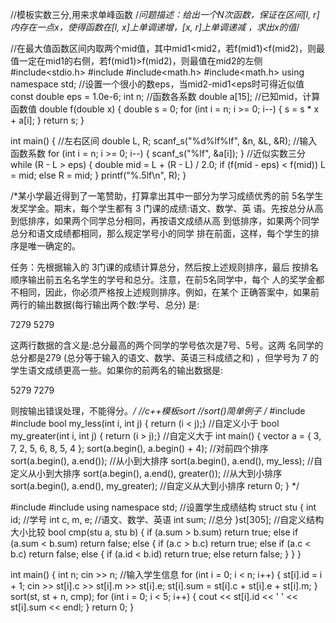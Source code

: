 //模板实数三分,用来求单峰函数
/*问题描述：给出一个N次函数，保证在区间[l, r]内存在一点x，使得函数在[l, x]上单调递增，[x, r]上单调递减
，求出x的值*/

//在最大值函数区间内取两个mid值，其中mid1<mid2，若f(mid1)<f(mid2)，则最值一定在mid1的右侧，若f(mid1)>f(mid2)，则最值在mid2的左侧
#include<stdio.h>
#include<iostream>
#include<math.h>
#include<math.h>
using namespace std;
//设置一个很小的数eps，当mid2-mid1<eps时可得近似值
const double eps = 1.0e-6;
int n;
//函数各系数
double a[15];
//已知mid，计算函数值
double f(double x)
{
	double s = 0;
	for (int i = n; i >= 0; i--)
	{
		s = s * x + a[i];
	}
	return s;
}

int main()
{
	//左右区间
	double L, R;
	scanf_s("%d%lf%lf", &n, &L, &R);
	//输入函数系数
	for (int i = n; i >= 0; i--)
	{
		scanf_s("%lf", &a[i]);
	}
	//近似实数三分
	while (R - L > eps)
	{
		double mid = L + (R - L) / 2.0;
		if (f(mid - eps) < f(mid))
			L = mid;
		else
			R = mid;
	}
	printf("%.5lf\n", R);
}

/*某小学最近得到了一笔赞助，打算拿出其中一部分为学习成绩优秀的前 
5名学生发奖学金。期末，每个学生都有 3 门课的成绩:语文、数学、英
语。先按总分从高到低排序，如果两个同学总分相同，再按语文成绩从高
到低排序，如果两个同学总分和语文成绩都相同，那么规定学号小的同学 
排在前面，这样，每个学生的排序是唯一确定的。

任务：先根据输入的 3门课的成绩计算总分，然后按上述规则排序，最后
按排名顺序输出前五名名学生的学号和总分。注意，在前5名同学中，每个
人的奖学金都不相同，因此，你必须严格按上述规则排序。例如，在某个
正确答案中，如果前两行的输出数据(每行输出两个数:学号、总分) 是:

7279
5279

这两行数据的含义是:总分最高的两个同学的学号依次是7号、5号。这两
名同学的总分都是279 (总分等于输入的语文、数学、英语三科成绩之和)
，但学号为 7 的学生语文成绩更高一些。如果你的前两名的输出数据是:

5279
7279

则按输出错误处理，不能得分。*/
//c++模板sort
//sort()简单例子
/*
#include<algorithm>
#include<vector>
bool my_less(int i, int j) { return (i < j);}	//自定义小于
bool my_greater(int i, int j) { return (i > j);}	//自定义大于
int main()
{
	vector<int> a = { 3, 7, 2, 5, 6, 8, 5, 4 };
	sort(a.begin(), a.begin() + 4);	//对前四个排序
	sort(a.begin(), a.end());	//从小到大排序
	sort(a.begin(), a.end(), my_less);	//自定义从小到大排序
	sort(a.begin(), a.end(), greater<int>());	//从大到小排序
	sort(a.begin(), a.end(), my_greater);	//自定义从大到小排序
	return 0;
}
*/

#include<iostream>
#include<algorithm>
using namespace std;
//设置学生成绩结构
struct stu {
	int id;		//学号
	int c, m, e;	//语文、数学、英语
	int sum;	//总分
}st[305];
//自定义结构大小比较
bool cmp(stu a, stu b)
{
	if (a.sum > b.sum)
		return true;
	else if (a.sum < b.sum)
		return false;
	else
	{
		if (a.c > b.c)
			return true;
		else if (a.c < b.c)
			return false;
		else
		{
			if (a.id < b.id)
				return true;
			else
				return false;
		}
	}
}

int main()
{
	int n;
	cin >> n;
	//输入学生信息
	for (int i = 0; i < n; i++)
	{
		st[i].id = i + 1;
		cin >> st[i].c >> st[i].m >> st[i].e;
		st[i].sum = st[i].c + st[i].e + st[i].m;
	}
	sort(st, st + n, cmp);
	for (int i = 0; i < 5; i++)
	{
		cout << st[i].id << ' ' << st[i].sum << endl;
	}
	return 0;
}